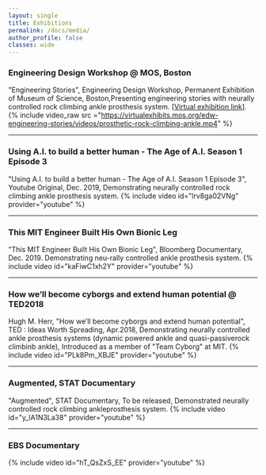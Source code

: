 ```yaml
---
layout: single
title: Exhibitions
permalink: /docs/media/
author_profile: false
classes: wide
---
```


###  Engineering Design Workshop @ MOS, Boston
"Engineering Stories", Engineering Design Workshop, Permanent Exhibition of Museum of Science, Boston,Presenting engineering stories with neurally controlled rock climbing ankle prosthesis system. \[[Virtual exhibition link](https://virtualexhibits.mos.org/edw-engineering-stories/)\].
{% include video_raw src ="https://virtualexhibits.mos.org/edw-engineering-stories/videos/prosthetic-rock-climbing-ankle.mp4" %}

---

### Using A.I. to build a better human - The Age of A.I. Season 1 Episode 3
"Using A.I. to build a better human - The Age of A.I. Season 1 Episode 3", Youtube Original, Dec. 2019, Demonstrating neurally controlled rock climbing ankle prosthesis system.
{% include video id="lrv8ga02VNg" provider="youtube" %}

---

### This MIT Engineer Built His Own Bionic Leg
"This MIT Engineer Built His Own Bionic Leg", Bloomberg Documentary, Dec. 2019. Demonstrating neu-rally controlled ankle prosthesis system.
{% include video id="kaFiwC1xh2Y" provider="youtube" %}

---

### How we’ll become cyborgs and extend human potential @ TED2018
Hugh M. Herr, "How we’ll become cyborgs and extend human potential", TED : Ideas Worth Spreading, Apr.2018, Demonstrating neurally controlled ankle prosthesis systems (dynamic powered ankle and quasi-passiverock climbinb ankle), Introduced as a member of "Team Cyborg" at MIT.
{% include video id="PLk8Pm_XBJE" provider="youtube" %}

---

### Augmented, STAT Documentary
"Augmented", STAT Documentary, To be released, Demonstrated neurally controlled rock climbing ankleprosthesis system.
{% include video id="y_lA1N3La38" provider="youtube" %}

---

### EBS Documentary
{% include video id="hT_QsZxS_EE" provider="youtube" %}
